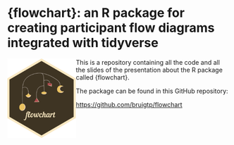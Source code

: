 # {flowchart}: an R package for creating participant flow diagrams integrated with tidyverse

 <a href="https://bruigtp.github.io/flowchart/"><img src="WWW/flowchart.png" align="left" height="180" alt="flowchart website" /></a>
 
This is a repository containing all the code and all the slides of the presentation about the R package called {flowchart}. 

The package can be found in this GitHub repository: 

https://github.com/bruigtp/flowchart